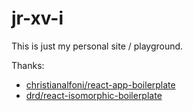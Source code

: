 # jr-xv-i

This is just my personal site / playground.

Thanks:
- [christianalfoni/react-app-boilerplate](https://github.com/christianalfoni/react-app-boilerplate)
- [drd/react-isomorphic-boilerplate](https://github.com/drd/react-isomorphic-boilerplate)